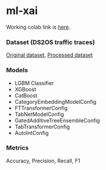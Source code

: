 # ml-xai

Working colab link is [here](https://colab.research.google.com/drive/1dECyA_KGYvrfZQ_ISo0WZ7pqz-T-LMEk?usp=sharing).

### Dataset (DS2OS traffic traces)
[Original dataset](https://www.kaggle.com/datasets/francoisxa/ds2ostraffictraces), [Processed dataset](https://github.com/Shauqi/Attack-and-Anomaly-Detection-in-IoT-Sensors-in-IoT-Sites-Using-Machine-Learning-Approaches) 

### Models
*   LGBM Classifier
*   XGBoost
*   CatBoost
*   CategoryEmbeddingModelConfig
*   FTTransformerConfig
*   TabNetModelConfig
*   GatedAdditiveTreeEnsembleConfig
*   TabTransformerConfig
*   AutoIntConfig

### Metrics
Accuracy, Precision, Recall, F1


